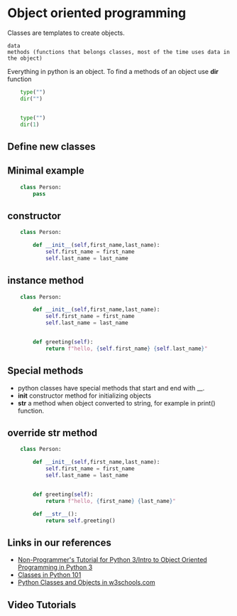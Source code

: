 # Object oriented programming

Classes are templates to create objects.

	data
	methods (functions that belongs classes, most of the time uses data in the object)

Everything in python is an object.
To find a methods of an object use **dir** function

```python
	type("")
	dir("")


	type("")
	dir(1)
```





## Define new classes


## Minimal example

```python
	class Person:
		pass
```



## constructor


```python
	class Person:

		def __init__(self,first_name,last_name):
			self.first_name = first_name
			self.last_name = last_name
```



## instance method

```python
	class Person:

		def __init__(self,first_name,last_name):
			self.first_name = first_name
			self.last_name = last_name


	    def greeting(self):
	        return f"hello, {self.first_name} {self.last_name}"
```


## Special methods

- python classes have special methods that start and end with \_\_.
- __init__ constructor method for initializing objects
- __str__  a method when object converted to string, for example in print() function.




## override __str__ method


```python
	class Person:

		def __init__(self,first_name,last_name):
			self.first_name = first_name
			self.last_name = last_name


	    def greeting(self):
	        return f"hello, {first_name} {last_name}"

	    def __str__():
	    	return self.greeting()
```



## Links in our references

- [Non-Programmer's Tutorial for Python 3/Intro to Object Oriented Programming in Python 3](https://en.wikibooks.org/wiki/Non-Programmer%27s_Tutorial_for_Python_3/Intro_to_Object_Oriented_Programming_in_Python_3)
- [Classes in Python 101](https://python101.pythonlibrary.org/chapter11_classes.html)
- [Python Classes and Objects in w3schools.com](https://www.w3schools.com/python/python_classes.asp)

## Video Tutorials





